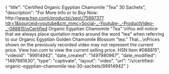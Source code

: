{
    "title": "Certified Organic Egyptian Chamomile \"Tea\"  30 Sachets",
    "description": "For More Info or to Buy Now: http:\/\/www.hsn.com\/products\/seo\/7589737?rdr=1&sourceid=youtube&cm_mmc=Social-_-Youtube-_-ProductVideo-_-088815\nCertified Organic Egyptian Chamomile \"Tea\" \nYou will notice that we always place quotation marks around the word \"tea\" when referring to our Organic Egyptian Golden Chamomile Blossom \"tea.\" That...\nPrices shown on the previously recorded video may not represent the current price.  View hsn.com to view the current selling price. HSN Item #088815",
    "videoid": "99914942",
    "date_created": "1497980967",
    "date_modified": "1497981630",
    "type": "captivate",
    "layout": "video",
    "url": "\/v\/certified-organic-egyptian-chamomile-tea-30-sachets\/99914942"
}